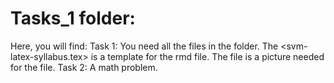 # Tasks_1 folder:

Here, you will find:
Task 1: You need all the files in the folder. The <svm-latex-syllabus.tex> is a template for the rmd file. The <png> file is a picture needed for the <rmd> file.
Task 2: A math problem.
